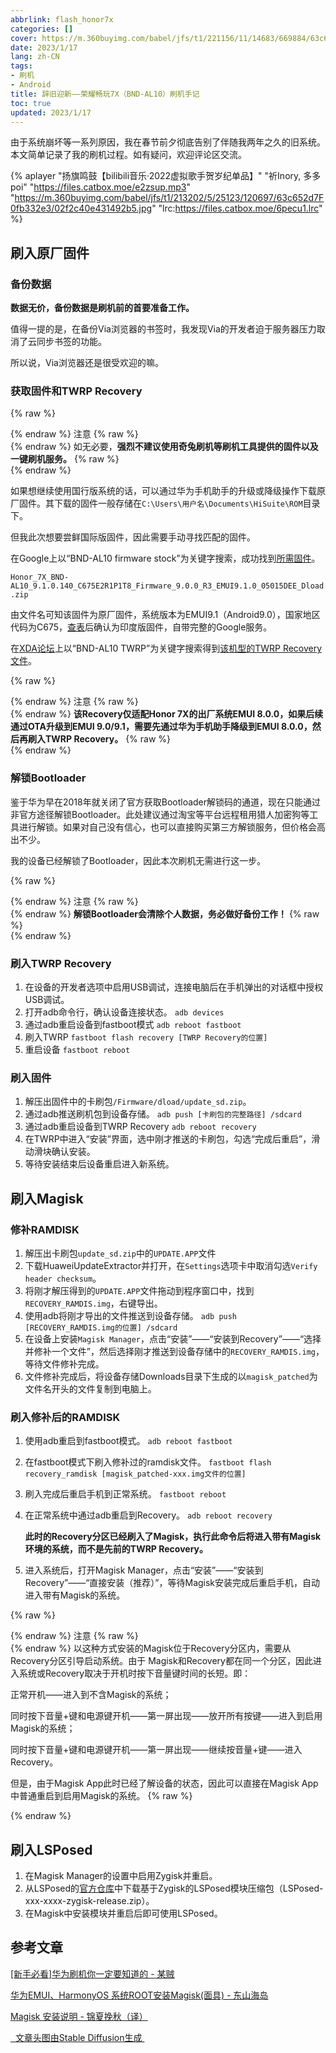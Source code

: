 ```yaml
---
abbrlink: flash_honor7x
categories: []
cover: https://m.360buyimg.com/babel/jfs/t1/221156/11/14683/669884/63c69b14Fb5763414/3d20dbd73169c90d.jpg
date: 2023/1/17
lang: zh-CN
tags:
- 刷机
- Android
title: 辞旧迎新——荣耀畅玩7X（BND-AL10）刷机手记
toc: true
updated: 2023/1/17
---
```

由于系统崩坏等一系列原因，我在春节前夕彻底告别了伴随我两年之久的旧系统。本文简单记录了我的刷机过程。如有疑问，欢迎评论区交流。

<!--more-->

{% aplayer "扬旗鸣鼓【bilibili音乐·2022虚拟歌手贺岁纪单品】" "祈Inory, 多多poi" "https://files.catbox.moe/e2zsup.mp3" "https://m.360buyimg.com/babel/jfs/t1/213202/5/25123/120697/63c652d7F0fb332e3/02f2c40e431492b5.jpg" "lrc:https://files.catbox.moe/6pecu1.lrc" %}

## 刷入原厂固件

### 备份数据

**数据无价，备份数据是刷机前的首要准备工作。**

值得一提的是，在备份Via浏览器的书签时，我发现Via的开发者迫于服务器压力取消了云同步书签的功能。

所以说，Via浏览器还是很受欢迎的嘛。

### 获取固件和TWRP Recovery

{% raw %}<article class="message is-warning"><div class="message-header">{% endraw %}
注意
{% raw %}</div><div class="message-body">{% endraw %}
如无必要，**强烈不建议使用奇兔刷机等刷机工具提供的固件以及一键刷机服务。**
{% raw %}</div></article>{% endraw %}

如果想继续使用国行版系统的话，可以通过华为手机助手的升级或降级操作下载原厂固件。其下载的固件一般存储在`C:\Users\用户名\Documents\HiSuite\ROM`目录下。

但我此次想要尝鲜国际版固件，因此需要手动寻找匹配的固件。

在Google上以“BND-AL10 firmware stock”为关键字搜索，成功找到[所需固件](https://firmwarefile.com/honor-7x-bnd-al10)。

`Honor_7X_BND-AL10_9.1.0.140_C675E2R1P1T8_Firmware_9.0.0_R3_EMUI9.1.0_05015DEE_Dload.zip`

由文件名可知该固件为原厂固件，系统版本为EMUI9.1（Android9.0），国家地区代码为C675，[查表](https://onfix.cn/course/3836)后确认为印度版固件，自带完整的Google服务。

在[XDA论坛](https://forum.xda-developers.com/)上以“BND-AL10 TWRP”为关键字搜索得到[该机型的TWRP Recovery文件](https://forum.xda-developers.com/t/compilation-firmware-flash-emui-8-0-0-honor-7x-all-models.3833875/)。

{% raw %}<article class="message is-warning"><div class="message-header">{% endraw %}
注意
{% raw %}</div><div class="message-body">{% endraw %}
**该Recovery仅适配Honor 7X的出厂系统EMUI 8.0.0，如果后续通过OTA升级到EMUI 9.0/9.1，需要先通过华为手机助手降级到EMUI 8.0.0，然后再刷入TWRP Recovery。**
{% raw %}</div></article>{% endraw %}

### 解锁Bootloader

鉴于华为早在2018年就关闭了官方获取Bootloader解锁码的通道，现在只能通过非官方途径解锁Bootloader。此处建议通过淘宝等平台远程租用猎人加密狗等工具进行解锁。如果对自己没有信心，也可以直接购买第三方解锁服务，但价格会高出不少。

我的设备已经解锁了Bootloader，因此本次刷机无需进行这一步。

{% raw %}<article class="message is-warning"><div class="message-header">{% endraw %}
注意
{% raw %}</div><div class="message-body">{% endraw %}
**解锁Bootloader会清除个人数据，务必做好备份工作！**
{% raw %}</div></article>{% endraw %}

### 刷入TWRP Recovery

1. 在设备的开发者选项中启用USB调试，连接电脑后在手机弹出的对话框中授权USB调试。
2. 打开adb命令行，确认设备连接状态。
   `adb devices`
3. 通过adb重启设备到fastboot模式
   `adb reboot fastboot`
4. 刷入TWRP
   `fastboot flash recovery [TWRP Recovery的位置]`
5. 重启设备
   `fastboot reboot`

### 刷入固件

1. 解压出固件中的卡刷包`/Firmware/dload/update_sd.zip`。
2. 通过adb推送刷机包到设备存储。
   `adb push [卡刷包的完整路径] /sdcard`
3. 通过adb重启设备到TWRP Recovery
   `adb reboot recovery`
4. 在TWRP中进入“安装”界面，选中刚才推送的卡刷包，勾选“完成后重启”，滑动滑块确认安装。
5. 等待安装结束后设备重启进入新系统。

## 刷入Magisk

### 修补RAMDISK

1. 解压出卡刷包`update_sd.zip`中的`UPDATE.APP`文件
2. 下载HuaweiUpdateExtractor并打开，在`Settings`选项卡中取消勾选`Verify header checksum`。
3. 将刚才解压得到的`UPDATE.APP`文件拖动到程序窗口中，找到`RECOVERY_RAMDIS.img`，右键导出。
4. 使用adb将刚才导出的文件推送到设备存储。
   `adb push [RECOVERY_RAMDIS.img的位置] /sdcard`
5. 在设备上安装`Magisk Manager`，点击“安装”——“安装到Recovery”——“选择并修补一个文件”，然后选择刚才推送到设备存储中的`RECOVERY_RAMDIS.img`，等待文件修补完成。
6. 文件修补完成后，将设备存储Downloads目录下生成的以`magisk_patched`为文件名开头的文件复制到电脑上。

### 刷入修补后的RAMDISK

1. 使用adb重启到fastboot模式。
   `adb reboot fastboot`
2. 在fastboot模式下刷入修补过的ramdisk文件。
   `fastboot flash recovery_ramdisk [magisk_patched-xxx.img文件的位置]`
3. 刷入完成后重启手机到正常系统。
   `fastboot reboot`
4. 在正常系统中通过adb重启到Recovery。
   `adb reboot recovery`

   **此时的Recovery分区已经刷入了Magisk，执行此命令后将进入带有Magisk环境的系统，而不是先前的TWRP Recovery。**
5. 进入系统后，打开Magisk Manager，点击“安装”——“安装到Recovery”——“直接安装（推荐）”，等待Magisk安装完成后重启手机，自动进入带有Magisk的系统。

{% raw %}<article class="message is-warning"><div class="message-header">{% endraw %}
注意
{% raw %}</div><div class="message-body">{% endraw %}
以这种方式安装的Magisk位于Recovery分区内，需要从Recovery分区引导启动系统。由于 Magisk和Recovery都在同一个分区，因此进入系统或Recovery取决于开机时按下音量键时间的长短。即：

正常开机——进入到不含Magisk的系统；

同时按下音量+键和电源键开机——第一屏出现——放开所有按键——进入到启用Magisk的系统；

同时按下音量+键和电源键开机——第一屏出现——继续按音量+键——进入 Recovery。

但是，由于Magisk App此时已经了解设备的状态，因此可以直接在Magisk App中普通重启到启用Magisk的系统。
{% raw %}</div></article>{% endraw %}

## 刷入LSPosed

1. 在Magisk Manager的设置中启用Zygisk并重启。
2. 从LSPosed的[官方仓库](https://github.com/LSPosed/LSPosed/releases)中下载基于Zygisk的LSPosed模块压缩包（LSPosed-xxx-xxxx-zygisk-release.zip）。
3. 在Magisk中安装模块并重启后即可使用LSPosed。

## 参考文章

[[新手必看]华为刷机你一定要知道的 - 某贼](https://zhuanlan.zhihu.com/p/416456337)

[华为EMUI、HarmonyOS 系统ROOT安装Magisk(面具) - 东山海岛](https://www.bilibili.com/read/cv16261842)

[Magisk 安装说明 - 锦夏挽秋（译）](https://blog.csdn.net/qq1337715208/article/details/115922514)

<a class="tag is-dark is-medium" href="https://github.com/Stability-AI/StableDiffusion" target="_blank">
<span class="icon"><i class="fas fa-camera"></i></span>&nbsp;&nbsp;文章头图由Stable Diffusion生成 </a>
